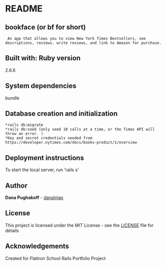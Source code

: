 # README

## bookface (or bf for short)

     An app that allows you to view New York Times Bestsellers, see descriptions, reviews, write reviews, and link to Amazon for purchase.

## Built with: Ruby version
2.6.6

## System dependencies
bundle


## Database creation and initialization
    *rails db:migrate
    *rails db:seed (only seed 10 calls at a time, or the Times API will throw an error. )
    *Key and secret credentials needed from https://developer.nytimes.com/docs/books-product/1/overview


## Deployment instructions
To start the local server, run 'rails s'

## Author
**Dana Pughakoff** - [danainjax](https://github.com/danainjax)

## License
This project is licensed under the MIT License - see the [LICENSE](LICENSE) file for details

## Acknowledgements
Created for Flatiron School Rails Portfolio Project



